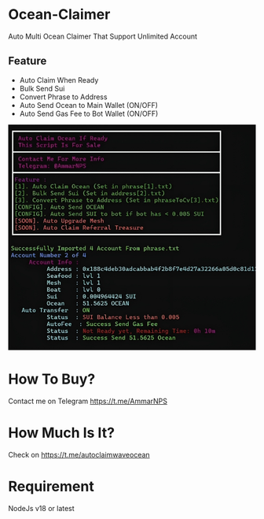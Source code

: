 # Ocean-Claimer
Auto Multi Ocean Claimer That Support Unlimited Account
## Feature 
* Auto Claim When Ready
* Bulk Send Sui 
* Convert Phrase to Address
* Auto Send Ocean to Main Wallet (ON/OFF)
* Auto Send Gas Fee to Bot Wallet (ON/OFF)
  
![Alt text](preview.png)
# How To Buy?
Contact me on Telegram https://t.me/AmmarNPS
# How Much Is It?
Check on https://t.me/autoclaimwaveocean
# Requirement
NodeJs v18 or latest
